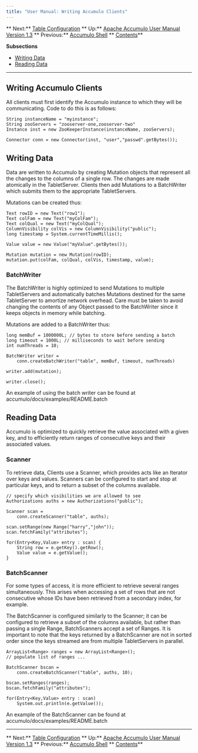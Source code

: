 ```yaml
---
title: "User Manual: Writing Accumulo Clients"
---
```


** Next:** [Table Configuration][2] ** Up:** [Apache Accumulo User Manual Version 1.3][4] ** Previous:** [Accumulo Shell][6]   ** [Contents][8]**   
  
<a id="CHILD_LINKS"></a>**Subsections**

* [Writing Data][9]
* [Reading Data][10]

* * *

## <a id="Writing_Accumulo_Clients"></a> Writing Accumulo Clients

All clients must first identify the Accumulo instance to which they will be communicating. Code to do this is as follows: 
    
    
    String instanceName = "myinstance";
    String zooServers = "zooserver-one,zooserver-two"
    Instance inst = new ZooKeeperInstance(instanceName, zooServers);
    
    Connector conn = new Connector(inst, "user","passwd".getBytes());
    

## <a id="Writing_Data"></a> Writing Data

Data are written to Accumulo by creating Mutation objects that represent all the changes to the columns of a single row. The changes are made atomically in the TabletServer. Clients then add Mutations to a BatchWriter which submits them to the appropriate TabletServers. 

Mutations can be created thus: 
    
    
    Text rowID = new Text("row1");
    Text colFam = new Text("myColFam");
    Text colQual = new Text("myColQual");
    ColumnVisibility colVis = new ColumnVisibility("public");
    long timestamp = System.currentTimeMillis();
    
    Value value = new Value("myValue".getBytes());
    
    Mutation mutation = new Mutation(rowID);
    mutation.put(colFam, colQual, colVis, timestamp, value);
    

### <a id="BatchWriter"></a> BatchWriter

The BatchWriter is highly optimized to send Mutations to multiple TabletServers and automatically batches Mutations destined for the same TabletServer to amortize network overhead. Care must be taken to avoid changing the contents of any Object passed to the BatchWriter since it keeps objects in memory while batching. 

Mutations are added to a BatchWriter thus: 
    
    
    long memBuf = 1000000L; // bytes to store before sending a batch
    long timeout = 1000L; // milliseconds to wait before sending
    int numThreads = 10;
    
    BatchWriter writer =
        conn.createBatchWriter("table", memBuf, timeout, numThreads)
    
    writer.add(mutation);
    
    writer.close();
    

An example of using the batch writer can be found at   
accumulo/docs/examples/README.batch 

## <a id="Reading_Data"></a> Reading Data

Accumulo is optimized to quickly retrieve the value associated with a given key, and to efficiently return ranges of consecutive keys and their associated values. 

### <a id="Scanner"></a> Scanner

To retrieve data, Clients use a Scanner, which provides acts like an Iterator over keys and values. Scanners can be configured to start and stop at particular keys, and to return a subset of the columns available. 
    
    
    // specify which visibilities we are allowed to see
    Authorizations auths = new Authorizations("public");
    
    Scanner scan =
        conn.createScanner("table", auths);
    
    scan.setRange(new Range("harry","john"));
    scan.fetchFamily("attributes");
    
    for(Entry<Key,Value> entry : scan) {
        String row = e.getKey().getRow();
        Value value = e.getValue();
    }
    

### <a id="BatchScanner"></a> BatchScanner

For some types of access, it is more efficient to retrieve several ranges simultaneously. This arises when accessing a set of rows that are not consecutive whose IDs have been retrieved from a secondary index, for example. 

The BatchScanner is configured similarly to the Scanner; it can be configured to retrieve a subset of the columns available, but rather than passing a single Range, BatchScanners accept a set of Ranges. It is important to note that the keys returned by a BatchScanner are not in sorted order since the keys streamed are from multiple TabletServers in parallel. 
    
    
    ArrayList<Range> ranges = new ArrayList<Range>();
    // populate list of ranges ...
    
    BatchScanner bscan =
        conn.createBatchScanner("table", auths, 10);
    
    bscan.setRanges(ranges);
    bscan.fetchFamily("attributes");
    
    for(Entry<Key,Value> entry : scan)
        System.out.println(e.getValue());
    

An example of the BatchScanner can be found at   
accumulo/docs/examples/README.batch 

* * *

** Next:** [Table Configuration][2] ** Up:** [Apache Accumulo User Manual Version 1.3][4] ** Previous:** [Accumulo Shell][6]   ** [Contents][8]**

[2]: Table_Configuration.html
[4]: accumulo_user_manual.html
[6]: Accumulo_Shell.html
[8]: Contents.html
[9]: Writing_Accumulo_Clients.html#Writing_Data
[10]: Writing_Accumulo_Clients.html#Reading_Data


